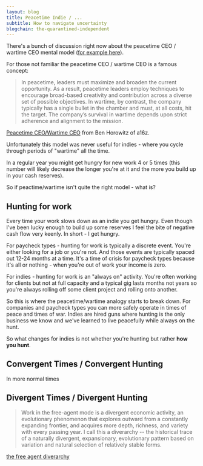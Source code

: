 ```yaml
---
layout: blog
title: Peacetime Indie / ...
subtitle: How to navigate uncertainty
blogchain: the-quarantined-independent
---
```


There's a bunch of discussion right now about the peacetime CEO / wartime CEO mental model ([for example here](https://taylorpearson.me/crisis-management-plan/)).

For those not familiar the peacetime CEO / wartime CEO is a famous concept:

>In peacetime, leaders must maximize and broaden the current opportunity. As a result, peacetime leaders employ techniques to encourage broad-based creativity and contribution across a diverse set of possible objectives. In wartime, by contrast, the company typically has a single bullet in the chamber and must, at all costs, hit the target. The company’s survival in wartime depends upon strict adherence and alignment to the mission.

[Peacetime CEO/Wartime CEO](https://a16z.com/2011/04/14/peacetime-ceowartime-ceo-2/) from Ben Horowitz of a16z.

Unfortunately this model was never useful for indies - where you cycle through periods of "wartime" all the time.

In a regular year you might get hungry for new work 4 or 5 times (this number will likely decrease the longer you're at it and the more you build up in your cash reserves).

So if peactime/wartime isn't quite the right model - what is?

## Hunting for work

Every time your work slows down as an indie you get hungry. Even though I've been lucky enough to build up some reserves I feel the bite of negative cash flow very keenly. In short - I get hungry.

For paycheck types - hunting for work is typically a discrete event. You're either looking for a job or you're not. And those events are typically spaced out 12-24 months at a time. It's a time of crisis for paycheck types because it's all or nothing - when you're out of work your income is zero.

For indies - hunting for work is an "always on" activity. You're often working for clients but not at full capacity and a typical gig lasts months not years so you're always rolling off some client project and rolling onto another.

So this is where the peacetime/wartime analogy starts to break down. For companies and paycheck types you can more safely operate in times of peace and times of war. Indies are hired guns where hunting is the only business we know and we've learned to live peacefully while always on the hunt.

So what changes for indies is not whether you're hunting but rather **how you hunt**.

## Convergent Times / Convergent Hunting

In more normal times 

## Divergent Times / Divergent Hunting



>Work in the free-agent mode is a divergent economic activity, an evolutionary phenomenon that explores outward from a constantly expanding frontier, and acquires more depth, richness, and variety with every passing year. I call this a diverarchy -- the historical trace of a naturally divergent, expansionary, evolutionary pattern based on variation and natural selection of relatively stable forms.

[the free agent diverarchy](https://breakingsmart.substack.com/p/the-free-agent-diverarchy)